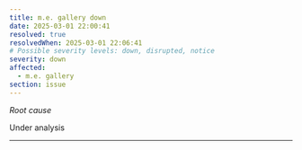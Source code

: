 ```yaml
---
title: m.e. gallery down
date: 2025-03-01 22:00:41
resolved: true
resolvedWhen: 2025-03-01 22:06:41
# Possible severity levels: down, disrupted, notice
severity: down
affected:
  - m.e. gallery
section: issue
---
```


*Root cause*

Under analysis

---


